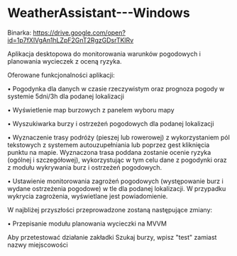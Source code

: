 # WeatherAssistant---Windows

Binarka: https://drive.google.com/open?id=1p7fXlVgAn1hLZpF2GnT2RgzGDsrTKlRv

Aplikacja desktopowa do monitorowania warunków pogodowych i planowania wycieczek z oceną ryzyka.



Oferowane funkcjonalności aplikacji:

•	Pogodynka dla danych w czasie rzeczywistym oraz prognoza pogody w systemie 5dni/3h dla podanej lokalizacji

•	Wyświetlenie map burzowych z panelem wyboru mapy

•	Wyszukiwarka burzy i ostrzeżeń pogodowych dla podanej lokalizacji

•	Wyznaczenie trasy podróży (pieszej lub rowerowej) z wykorzystaniem pól tekstowych z systemem autouzupełniania lub poprzez gest kliknięcia punktu na mapie. Wyznaczona trasa poddana zostanie ocenie ryzyka (ogólnej i szczegółowej), wykorzystując w tym celu dane z pogodynki oraz z modułu wykrywania burz i ostrzeżeń pogodowych.

•	Ustawienie monitorowania zagrożeń pogodowych (występowanie burz i wydane ostrzeżenia pogodowe) w tle dla podanej lokalizacji. W przypadku wykrycia zagrożenia, wyświetlane jest powiadomienie.



W najbliżej przyszłości przeprowadzone zostaną następujące zmiany:

•	Przepisanie modułu planowania wycieczki na MVVM

Aby przetestować działanie zakładki Szukaj burzy, wpisz "test" zamiast nazwy miejscowości
